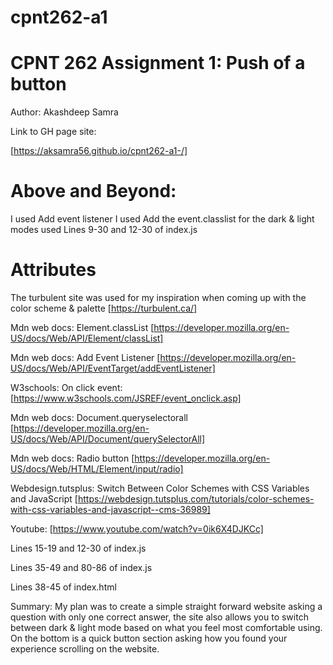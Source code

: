 # cpnt262-a1

# CPNT 262 Assignment 1: Push of a button

Author: Akashdeep Samra

Link to GH page site:

[https://aksamra56.github.io/cpnt262-a1-/]

# Above and Beyond:
I used Add event listener 
I used Add the event.classlist for the dark & light modes used
Lines 9-30 and 12-30 of index.js 


# Attributes

The turbulent site was used for my inspiration when coming up with the color scheme & palette 
[https://turbulent.ca/] 

Mdn web docs: Element.classList 
[https://developer.mozilla.org/en-US/docs/Web/API/Element/classList]

Mdn web docs: Add Event Listener 
[https://developer.mozilla.org/en-US/docs/Web/API/EventTarget/addEventListener]

W3schools: On click event: 
[https://www.w3schools.com/JSREF/event_onclick.asp]

Mdn web docs: Document.queryselectorall 
[https://developer.mozilla.org/en-US/docs/Web/API/Document/querySelectorAll]

Mdn web docs: Radio button 
[https://developer.mozilla.org/en-US/docs/Web/HTML/Element/input/radio]

Webdesign.tutsplus: Switch Between Color Schemes with CSS Variables and JavaScript
[https://webdesign.tutsplus.com/tutorials/color-schemes-with-css-variables-and-javascript--cms-36989]

Youtube:
[https://www.youtube.com/watch?v=0ik6X4DJKCc]

Lines 15-19 and 12-30 of index.js 

Lines 35-49 and 80-86 of index.js

Lines 38-45 of index.html

Summary:
My plan was to create a simple straight forward website asking a question with only one correct answer, the site also allows you to switch between dark & light mode based on what you feel most comfortable using. On the bottom is a quick button section asking how you found your experience scrolling on the website.
